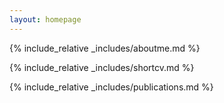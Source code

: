 ```yaml
---
layout: homepage
---
```



{% include_relative _includes/aboutme.md %}



{% include_relative _includes/shortcv.md %}



{% include_relative _includes/publications.md %}